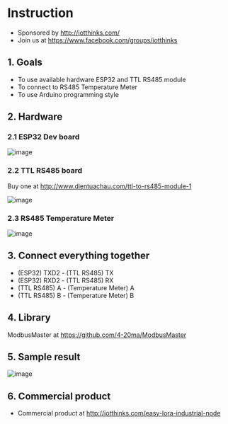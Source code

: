# Instruction
* Sponsored by http://iotthinks.com/
* Join us at https://www.facebook.com/groups/iotthinks

## 1. Goals
* To use available hardware ESP32 and TTL RS485 module
* To connect to RS485 Temperature Meter
* To use Arduino programming style

## 2. Hardware
### 2.1 ESP32 Dev board
![image](https://user-images.githubusercontent.com/29994971/58236140-6d960900-7d6c-11e9-932f-4aece644083d.png)

### 2.2 TTL RS485 board
Buy one at http://www.dientuachau.com/ttl-to-rs485-module-1

![image](https://user-images.githubusercontent.com/29994971/58235482-193e5980-7d6b-11e9-8d8d-83ddc1183a3b.png)

### 2.3 RS485 Temperature Meter
![image](https://user-images.githubusercontent.com/29994971/58235754-9ff33680-7d6b-11e9-841d-b725c81ccc00.png)

## 3. Connect everything together
* (ESP32) TXD2 - (TTL RS485) TX
* (ESP32) RXD2 - (TTL RS485) RX
* (TTL RS485) A - (Temperature Meter) A
* (TTL RS485) B - (Temperature Meter) B

## 4. Library
ModbusMaster at https://github.com/4-20ma/ModbusMaster

## 5. Sample result
![image](https://user-images.githubusercontent.com/29994971/58236530-47bd3400-7d6d-11e9-904d-096fe65bc33e.png)

## 6. Commercial product
* Commercial product at http://iotthinks.com/easy-lora-industrial-node
